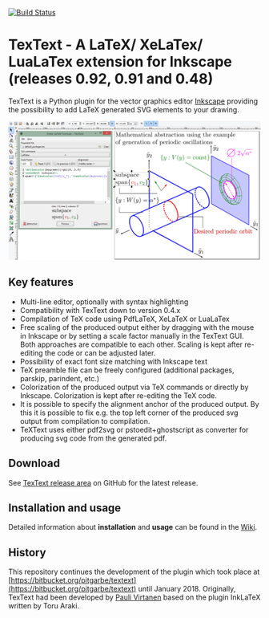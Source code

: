 [![Build Status](https://travis-ci.com/textext/textext.svg?branch=develop)](https://travis-ci.com/textext/textext)

# TexText - A LaTeX/ XeLaTex/ LuaLaTex extension for Inkscape (releases 0.92, 0.91 and 0.48)

TexText is a Python plugin for the vector graphics editor [Inkscape](http://www.inkscape.org/) providing the possibility to add LaTeX generated SVG elements to your drawing.

![TexText dialog with Inkscape](docs/wiki-resources/textext-with-inkscape.png)

## Key features

- Multi-line editor, optionally with syntax highlighting
- Compatibility with TexText down to version 0.4.x
- Compilation of TeX code using PdfLaTeX, XeLaTeX or LuaLaTex
- Free scaling of the produced output either by dragging with the mouse in Inkscape or by setting a scale factor manually in the TexText GUI. Both approaches are compatible to each other. Scaling is kept after re-editing the code or can be adjusted later.
- Possibility of exact font size matching with Inkscape text
- TeX preamble file can be freely configured (additional packages, parskip, parindent, etc.)
- Colorization of the produced output via TeX commands or directly by Inkscape. Colorization is kept after re-editing the TeX code.
- It is possible to specify the alignment anchor of the produced output. By this it is possible to fix e.g. the top left corner of the produced svg output from compilation to compilation.
-   TeXText uses either pdf2svg or pstoedit+ghostscript as converter for producing svg code from the generated pdf.

## Download

See [TexText release area](https://github.com/textext/textext/releases) on GitHub for the latest release.

## Installation and usage

Detailed information about **installation** and **usage** can be found in the [Wiki](https://github.com/textext/textext/wiki).

## History

This repository continues the development of the plugin which took place at [https://bitbucket.org/pitgarbe/textext](https://bitbucket.org/pitgarbe/textext) until January 2018. Originally, TexText had been developed by [Pauli Virtanen](http://www.iki.fi/pav/software/textext/) based on the plugin InkLaTeX written by Toru Araki.
